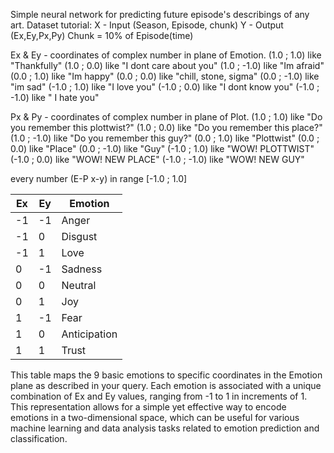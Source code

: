 Simple neural network for predicting future episode's describings of any art.
Dataset tutorial:
X - Input (Season, Episode, chunk)
Y - Output (Ex,Ey,Px,Py)
Chunk = 10% of Episode(time)

Ex & Ey - coordinates of complex number in plane of Emotion.
(1.0 ; 1.0) like "Thankfully"
(1.0 ; 0.0) like "I dont care about you"
(1.0 ; -1.0) like "Im afraid"
(0.0 ; 1.0) like "Im happy"
(0.0 ; 0.0) like "chill, stone, sigma"
(0.0 ; -1.0) like "im sad"
(-1.0 ; 1.0) like "I love you"
(-1.0 ; 0.0) like "I dont know you"
(-1.0 ; -1.0) like " I hate you"

Px & Py - coordinates of complex number in plane of Plot.
(1.0 ; 1.0) like "Do you remember this plottwist?"
(1.0 ; 0.0) like "Do you remember this place?"
(1.0 ; -1.0) like "Do you remember this guy?"
(0.0 ; 1.0) like "Plottwist"
(0.0 ; 0.0) like "Place"
(0.0 ; -1.0) like "Guy"
(-1.0 ; 1.0) like "WOW! PLOTTWIST"
(-1.0 ; 0.0) like "WOW! NEW PLACE"
(-1.0 ; -1.0) like "WOW! NEW GUY"

every number (E-P x-y) in range [-1.0 ; 1.0]

| Ex  | Ey  | Emotion      |
|-----|-----|--------------|
| -1  | -1  | Anger        |
| -1  |  0  | Disgust      |
| -1  |  1  | Love         |
|  0  | -1  | Sadness      |
|  0  |  0  | Neutral      |
|  0  |  1  | Joy          |
|  1  | -1  | Fear         |
|  1  |  0  | Anticipation |
|  1  |  1  | Trust        |

This table maps the 9 basic emotions to specific coordinates in the Emotion plane as described in your query. Each emotion is associated with a unique combination of Ex and Ey values, ranging from -1 to 1 in increments of 1. This representation allows for a simple yet effective way to encode emotions in a two-dimensional space, which can be useful for various machine learning and data analysis tasks related to emotion prediction and classification.

